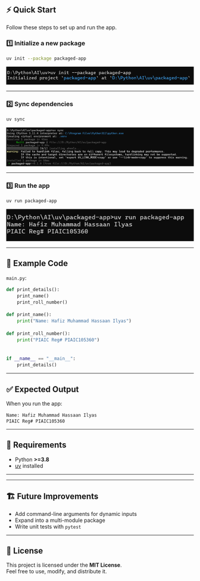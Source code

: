 ## ⚡ Quick Start

Follow these steps to set up and run the app.

### 1️⃣ Initialize a new package
```bash
uv init --package packaged-app
```
![Initialization Screenshot](image.png)

---

### 2️⃣ Sync dependencies
```bash
uv sync
```
![Sync Screenshot](image-1.png)

---

### 3️⃣ Run the app
```bash
uv run packaged-app
```
![Run Screenshot](image-2.png)

---

## 📝 Example Code

`main.py`:
```python
def print_details():
    print_name()
    print_roll_number()

def print_name():
    print("Name: Hafiz Muhammad Hassaan Ilyas")

def print_roll_number():
    print("PIAIC Reg# PIAIC105360")


if __name__ == "__main__":
    print_details()
```

---

## ✅ Expected Output

When you run the app:

```
Name: Hafiz Muhammad Hassaan Ilyas
PIAIC Reg# PIAIC105360
```

---

## 🔧 Requirements

- Python **>=3.8**
- [uv](https://github.com/astral-sh/uv) installed

---
---

## 🏗️ Future Improvements

- Add command-line arguments for dynamic inputs  
- Expand into a multi-module package  
- Write unit tests with `pytest`

---

## 📄 License

This project is licensed under the **MIT License**.  
Feel free to use, modify, and distribute it.